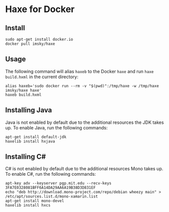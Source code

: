 # Haxe for Docker

## Install

```
sudo apt-get install docker.io
docker pull imsky/haxe
```

## Usage

The following command will alias `haxeb` to the Docker `haxe` and run `haxe build.hxml` in the current directory:

```
alias haxeb='sudo docker run --rm -v "$(pwd)":/tmp/haxe -w /tmp/haxe imsky/haxe haxe'
haxeb build.hxml
```

## Installing Java

Java is not enabled by default due to the additional resources the JDK takes up. To enable Java, run the following commands:

```
apt-get install default-jdk
haxelib install hxjava
```

## Installing C&#35;

C# is not enabled by default due to the additional resources Mono takes up. To enable C#, run the following commands:

```
apt-key adv --keyserver pgp.mit.edu --recv-keys 3FA7E0328081BFF6A14DA29AA6A19B38D3D831EF
echo "deb http://download.mono-project.com/repo/debian wheezy main" > /etc/apt/sources.list.d/mono-xamarin.list
apt-get install mono-devel
haxelib install hxcs
```
